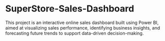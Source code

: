 # SuperStore-Sales-Dashboard
This project is an interactive online sales dashboard built using Power BI, aimed at visualizing sales performance, identifying business insights, and forecasting future trends to support data-driven decision-making.
